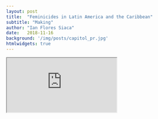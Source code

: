 ```yaml
---
layout: post
title:  "Feminicides in Latin America and the Caribbean"
subtitle: "Making"
author: "Ian Flores Siaca"
date:   2018-11-16
background: '/img/posts/capitol_pr.jpg'
htmlwidgets: true
---
```


<iframe src="http://www.bayesianpolitik.me/feminicidesLATAM/test.html" seamless></iframe>
